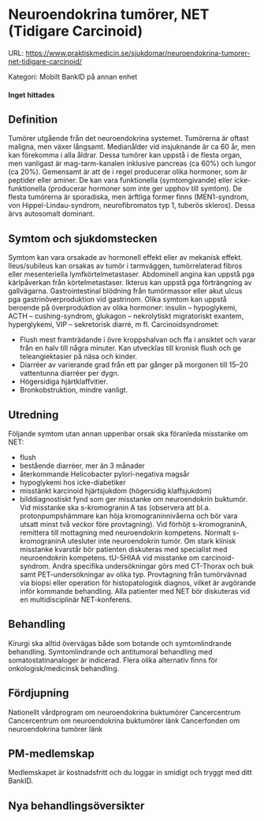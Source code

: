 # Neuroendokrina tumörer, NET (Tidigare Carcinoid)

URL: https://www.praktiskmedicin.se/sjukdomar/neuroendokrina-tumorer-net-tidigare-carcinoid/



Kategori: Mobilt BankID på annan enhet

#### Inget hittades

## Definition

Tumörer utgående från det neuroendokrina systemet. Tumörerna är oftast maligna, men växer långsamt. Medianålder vid insjuknande är ca 60 år, men kan förekomma i alla åldrar. Dessa tumörer kan uppstå i de flesta organ, men vanligast är mag-tarm-kanalen inklusive pancreas (ca 60%) och lungor (ca 20%). Gemensamt är att de i regel producerar olika hormoner, som är peptider eller aminer. De kan vara funktionella (symtomgivande) eller icke-funktionella (producerar hormoner som inte ger upphov till symtom).
De flesta tumörerna är sporadiska, men ärftliga former finns (MEN1-syndrom, von Hippel-Lindau-syndrom, neurofibromatos typ 1, tuberös skleros). Dessa ärvs autosomalt dominant.

## Symtom och sjukdomstecken

Symtom kan vara orsakade av hormonell effekt eller av mekanisk effekt.
Ileus/subileus kan orsakas av tumör i tarmväggen, tumörrelaterad fibros eller mesenteriella lymfkörtelmetastaser. Abdominell angina kan uppstå pga kärlpåverkan från körtelmetastaser. Ikterus kan uppstå pga förträngning av gallvägarna. Gastrointestinal blödning från tumörmassor eller akut ulcus pga gastrinöverproduktion vid gastrinom.
Olika symtom kan uppstå beroende på överproduktion av olika hormoner: insulin – hypoglykemi, ACTH – cushing-syndrom, glukagon – nekrolytiskt migratoriskt exantem, hyperglykemi, VIP – sekretorisk diarré, m fl.
Carcinoidsyndromet:
- Flush mest framträdande i övre kroppshalvan och ffa i ansiktet och varar från en halv till några minuter. Kan utvecklas till kronisk flush och ge teleangiektasier på näsa och kinder.
- Diarréer av varierande grad från ett par gånger på morgonen till 15–20 vattentunna diarréer per dygn.
- Högersidiga hjärtklaffvitier.
- Bronkobstruktion, mindre vanligt.

## Utredning

Följande symtom utan annan uppenbar orsak ska föranleda misstanke om NET:
- flush
- bestående diarréer, mer än 3 månader
- återkommande Helicobacter pylori-negativa magsår
- hypoglykemi hos icke-diabetiker
- misstänkt karcinoid hjärtsjukdom (högersidig klaffsjukdom)
- bilddiagnostiskt fynd som ger misstanke om neuroendokrin buktumör.
Vid misstanke ska s-kromogranin A tas (observera att bl.a. protonpumpshämmare kan höja kromograninnivåerna och bör vara utsatt minst två veckor före provtagning).
Vid förhöjt s-kromograninA, remittera till mottagning med neuroendokrin kompetens.
Normalt s-kromograninA utesluter inte neuroendokrin tumör. Om stark klinisk misstanke kvarstår bör patienten diskuteras med specialist med neuroendokrin kompetens.
tU-5HIAA vid misstanke om carcinoid-syndrom.
Andra specifika undersökningar görs med CT-Thorax och buk samt PET-undersökningar av olika typ.
Provtagning från tumörvävnad via biopsi eller operation för histopatologisk diagnos, vilket är avgörande inför kommande behandling.
Alla patienter med NET bör diskuteras vid en multidisciplinär NET-konferens.

## Behandling

Kirurgi ska alltid övervägas både som botande och symtomlindrande behandling.
Symtomlindrande och antitumoral behandling med somatostatinanaloger är indicerad.
Flera olika alternativ finns för onkologisk/medicinsk behandling.

## Fördjupning

Nationellt vårdprogram om neuroendokrina buktumörer Cancercentrum
Cancercentrum om neuroendokrina buktumörer länk
Cancerfonden om neuroendokrina tumörer länk

## PM-medlemskap

Medlemskapet är kostnadsfritt och du loggar in smidigt och tryggt med ditt BankID.

## Nya behandlingsöversikter

